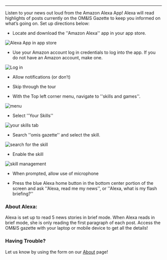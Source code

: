 ---

Listen to your news out loud from the Amazon Alexa App! Alexa will read highlights of posts currently on the OM&IS Gazette to keep you informed on what’s going on. Set up directions below:

- Locate and download the ''Amazon Alexa'' app in your app store. 

<img src="{{ site.baseurl }}/assets/images/A1c.jpg" alt="Alexa App in app store">

- Use your Amazon account log in credentials to log into the app. If you do not have an Amazon account, make one. 

<img src="{{ site.baseurl }}/assets/images/A3c.png" alt="Log in">

- Allow notifications (or don’t)

- Skip through the tour

- With the Top left corner menu, navigate to ''skills and games''.

<img src="{{ site.baseurl }}/assets/images/4Ac.jpg" alt="menu">

- Select ''Your Skills''

<img src="{{ site.baseurl }}/assets/images/A5c.png" alt="your skills tab">

- Search ''omis gazette'' and select the skill.

<img src="{{ site.baseurl }}/assets/images/A6c.png" alt="search for the skill">

- Enable the skill 

<img src="{{ site.baseurl }}/assets/images/A7c.png" alt="skill management">

- When prompted, allow use of microphone

- Press the blue Alexa home button in the bottom center portion of the screen and ask ''Alexa, read me my news'', or ''Alexa, what is my flash briefing?''


### About Alexa:
Alexa is set up to read 5 news stories in brief mode. When Alexa reads in brief mode, she is only reading the first paragraph of each post. Access the OM&IS gazette with your laptop or mobile device to get all the details! 


### Having Trouble? 
Let us know by using the form on our <a href="https://inspiredlab.github.io/omisgazette/about">About</a> page!
